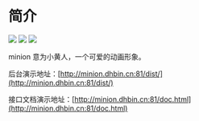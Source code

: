 # 简介

![](https://img.shields.io/badge/Spring%20Boot-2.2.5.RELEASE-green)
![](https://img.shields.io/badge/Spring%20Cloud-Hoxton.SR3-green)
![](https://img.shields.io/badge/Spring%20Cloud%20Alibaba-2.2.1.RELEASE-green)

minion 意为小黄人，一个可爱的动画形象。

后台演示地址：[http://minion.dhbin.cn:81/dist/](http://minion.dhbin.cn:81/dist/)

接口文档演示地址：[http://minion.dhbin.cn:81/doc.html](http://minion.dhbin.cn:81/doc.html)
